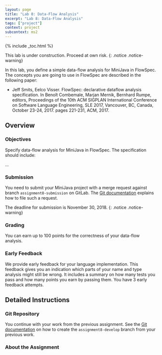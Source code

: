 ```yaml
---
layout: page
title: "Lab 8: Data-Flow Analysis"
excerpt: "Lab 8: Data-Flow Analysis"
tags: ["project"]
context: project
subcontext: ms2
---
```


{% include _toc.html %}

This lab is under construction. Proceed at own risk.
{: .notice .notice-warning}

In this lab, you define a simple data-flow analysis for MiniJava in FlowSpec. The concepts you are going to use in FlowSpec are described in the following paper:

- Jeff Smits, Eelco Visser. FlowSpec: declarative dataflow analysis specification. In Benoît Combemale, Marjan Mernik, Bernhard Rumpe, editors, Proceedings of the 10th ACM SIGPLAN International Conference on Software Language Engineering, SLE 2017, Vancouver, BC, Canada, October 23-24, 2017. pages 221-231, ACM, 2017.

## Overview

### Objectives

Specify data-flow analysis for MiniJava in FlowSpec. The specification should include:

...

### Submission

You need to submit your MiniJava project with a merge request against branch `assignment8-submission` on GitLab.
The [Git documentation](/documentation/git.html#submitting-an-assignment) explains how to file such a request.

The deadline for submission is November 30, 2018.
{: .notice .notice-warning}

### Grading

You can earn up to 100 points for the correctness of your data-flow analysis.

### Early Feedback

We provide early feedback for your language implementation. This feedback gives you an indication
which parts of your name and type analysis might still be wrong. It includes a summary on how many
tests you pass and how many points you earn by passing them. You have 3 early feedback attempts.

## Detailed Instructions

### Git Repository

You continue with your work from the previous assignment.
See the [Git documentation](/documentation/git.html#continue-from-previous-assignment) on how to create the
`assignment8-develop` branch from your previous work.

### About the Assignment
